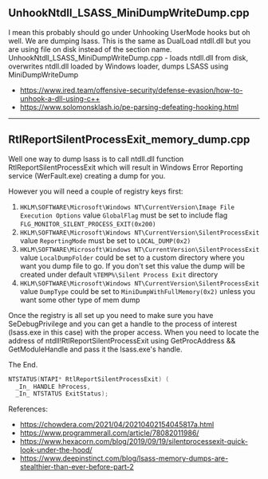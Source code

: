 ## UnhookNtdll_LSASS_MiniDumpWriteDump.cpp
I mean this probably should go under Unhooking UserMode hooks but oh well. We are dumping lsass. This is the same as DualLoad ntdll.dll but you are using file on disk instead of the section name.\
UnhookNtdll_LSASS_MiniDumpWriteDump.cpp - loads ntdll.dll from disk, overwrites ntdll.dll loaded by Windows loader, dumps LSASS using MiniDumpWriteDump
  * https://www.ired.team/offensive-security/defense-evasion/how-to-unhook-a-dll-using-c++
  * https://www.solomonsklash.io/pe-parsing-defeating-hooking.html

***

## RtlReportSilentProcessExit_memory_dump.cpp
 
Well one way to dump lsass is to call ntdll.dll function RtlReportSilentProcessExit which will result in Windows Error Reporting service (WerFault.exe) creating a dump for you.

However you will need a couple of registry keys first:
1. `HKLM\SOFTWARE\Microsoft\Windows NT\CurrentVersion\Image File Execution Options` value `GlobalFlag` must be set to include flag `FLG_MONITOR_SILENT_PROCESS_EXIT(0x200)`
2. `HKLM\SOFTWARE\Microsoft\Windows NT\CurrentVersion\SilentProcessExit` value `ReportingMode` must be set to `LOCAL_DUMP(0x2)`
3. `HKLM\SOFTWARE\Microsoft\Windows NT\CurrentVersion\SilentProcessExit` value `LocalDumpFolder` could be set to a custom directory where you want you dump file to go.
If you don't set this value the dump will be created under default `%TEMP%\Silent Process Exit` directory
4. `HKLM\SOFTWARE\Microsoft\Windows NT\CurrentVersion\SilentProcessExit` value `DumpType` could be set to `MiniDumpWithFullMemory(0x2)` unless you want some other type of mem dump

Once the registry is all set up you need to make sure you have SeDebugPrivilege and you can get a handle to the process of interest (lsass.exe in this case) with the proper access.
When you need to locate the address of ntdll!RtlReportSilentProcessExit using GetProcAddress && GetModuleHandle and pass it the lsass.exe's handle.

The End. 

```c++
NTSTATUS(NTAPI* RtlReportSilentProcessExit) (
  _In_ HANDLE hProcess,
  _In_ NTSTATUS ExitStatus);
```

References:
* https://chowdera.com/2021/04/20210402154045817a.html
* https://www.programmerall.com/article/78082011986/
* https://www.hexacorn.com/blog/2019/09/19/silentprocessexit-quick-look-under-the-hood/
* https://www.deepinstinct.com/blog/lsass-memory-dumps-are-stealthier-than-ever-before-part-2
